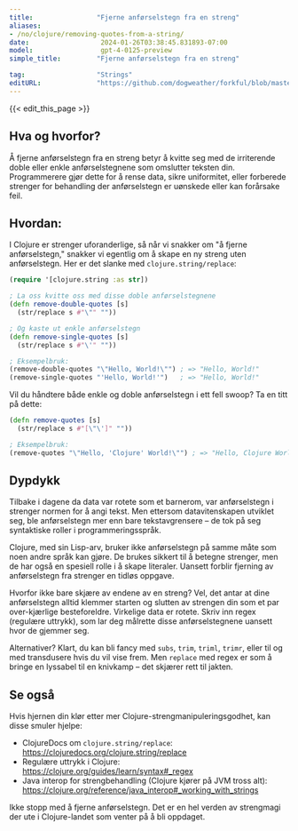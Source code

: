 ```yaml
---
title:                "Fjerne anførselstegn fra en streng"
aliases:
- /no/clojure/removing-quotes-from-a-string/
date:                  2024-01-26T03:38:45.831893-07:00
model:                 gpt-4-0125-preview
simple_title:         "Fjerne anførselstegn fra en streng"

tag:                  "Strings"
editURL:              "https://github.com/dogweather/forkful/blob/master/content/no/clojure/removing-quotes-from-a-string.md"
---
```


{{< edit_this_page >}}

## Hva og hvorfor?
Å fjerne anførselstegn fra en streng betyr å kvitte seg med de irriterende doble eller enkle anførselstegnene som omslutter teksten din. Programmerere gjør dette for å rense data, sikre uniformitet, eller forberede strenger for behandling der anførselstegn er uønskede eller kan forårsake feil.

## Hvordan:
I Clojure er strenger uforanderlige, så når vi snakker om "å fjerne anførselstegn," snakker vi egentlig om å skape en ny streng uten anførselstegn. Her er det slanke med `clojure.string/replace`:

```clojure
(require '[clojure.string :as str])

; La oss kvitte oss med disse doble anførselstegnene
(defn remove-double-quotes [s]
  (str/replace s #"\"" ""))

; Og kaste ut enkle anførselstegn
(defn remove-single-quotes [s]
  (str/replace s #"\'" ""))

; Eksempelbruk:
(remove-double-quotes "\"Hello, World!\"") ; => "Hello, World!"
(remove-single-quotes "'Hello, World!'")   ; => "Hello, World!"
```
Vil du håndtere både enkle og doble anførselstegn i ett fell swoop? Ta en titt på dette:

```clojure
(defn remove-quotes [s]
  (str/replace s #"[\"\']" ""))

; Eksempelbruk:
(remove-quotes "\"Hello, 'Clojure' World!\"") ; => "Hello, Clojure World!"
```

## Dypdykk
Tilbake i dagene da data var rotete som et barnerom, var anførselstegn i strenger normen for å angi tekst. Men ettersom datavitenskapen utviklet seg, ble anførselstegn mer enn bare tekstavgrensere – de tok på seg syntaktiske roller i programmeringsspråk.

Clojure, med sin Lisp-arv, bruker ikke anførselstegn på samme måte som noen andre språk kan gjøre. De brukes sikkert til å betegne strenger, men de har også en spesiell rolle i å skape literaler. Uansett forblir fjerning av anførselstegn fra strenger en tidløs oppgave.

Hvorfor ikke bare skjære av endene av en streng? Vel, det antar at dine anførselstegn alltid klemmer starten og slutten av strengen din som et par over-kjærlige besteforeldre. Virkelige data er rotete. Skriv inn regex (regulære uttrykk), som lar deg målrette disse anførselstegnene uansett hvor de gjemmer seg.

Alternativer? Klart, du kan bli fancy med `subs`, `trim`, `triml`, `trimr`, eller til og med transdusere hvis du vil vise frem. Men `replace` med regex er som å bringe en lyssabel til en knivkamp – det skjærer rett til jakten.

## Se også
Hvis hjernen din klør etter mer Clojure-strengmanipuleringsgodhet, kan disse smuler hjelpe:

- ClojureDocs om `clojure.string/replace`: https://clojuredocs.org/clojure.string/replace
- Regulære uttrykk i Clojure: https://clojure.org/guides/learn/syntax#_regex
- Java interop for strengbehandling (Clojure kjører på JVM tross alt): https://clojure.org/reference/java_interop#_working_with_strings

Ikke stopp med å fjerne anførselstegn. Det er en hel verden av strengmagi der ute i Clojure-landet som venter på å bli oppdaget.
